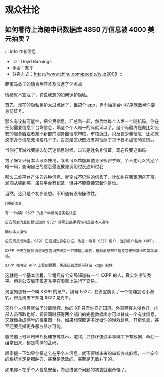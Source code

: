 # 观众社论

## 如何看待上海随申码数据库 4850 万信息被 4000 美元拍卖？

::: info 作者信息
- ID：Lloyd Bannings
- 平台：知乎
- 联系方式：https://www.zhihu.com/people/tyup2008
:::

距离马秃工的随身手环普及又远了亿点点

情绪就不宣泄了，说说我想的如何保护隐私。

首先，现在的隐私保护太过点状了，谁搞个 app，弄个抽茅台小程序就敢问你要身份证号。

那么有没有可能性，把公民信息，汇总到一起，然后给每个人发一个随机码，你在任何需要信息平台填信息，填这个个人唯一的码就可以了。这个码最终是向比如公安的服务器或者某个新部门服务器请求审核，审核通过，只反馈少量信息，比如就反馈身份信息无误这几个字。当然是区块链或者其他数字证书技术加密的反馈。。

当你打开游戏要输入防沉迷信息时候，过去是姓名身份证，现在只要这串码

为了保证只有本人可以使用，或者可以增加其他身份核验手段。个人也可以凭这个唯一码，查询自己的信息最近被谁调用过没通知过我

那么二级平台产生的各种信息，就变成不记名的信息了，比如你在哪家酒店开房，滴滴从哪到哪，虽然平台有记录，但并不能直接查到你是谁。

当然，这只是个初步设想。不知道有没有操作性。

```
@睡前消息

有一个编号 9527 的用户申请淘宝实名认证

公安局发消息到登记过的 9527 编号公民手机询问是否本人操作

确认本人操作

公安局反馈淘宝，9527 已经通过实名认证。淘宝：编号 9527 用户，注册用户名为 XXPP。

XXPP 今天在睡前消息淘宝店消费购买一只情趣小海豹，睡前消息节目组打包寄到某小区菜鸟驿站，

XXPP 在淘宝 APP 上看到提醒，快递已到达菜鸟驿站 xxpp 取件
```

这就是一个基本流程，全程只有公安局知道有一个 XXPP 的人，真实名字叫秃平。但是公安局不知道秃平在淘宝上进行了交易。

淘宝知道有一个叫 XXPP 的账户，编号 9527，在淘宝购买了一个情趣震动小海豹，但是淘宝不知道 9527 是秃平。

这样个人信息就做了分离储存，你的 XP 只有你自己知道。外部黑客入侵也好，内部人员窃取也好，都要同时获得两个部门的完整数据库才可以拼成一个有效信息，这就像撕成两半的藏宝图一样，如果想获取更多比如你的游戏信息，开房信息，甚至还要黑掉更多服务器才可能。

服务器上可以用碎片化储存等技术，这样，只要坏蛋没本事爬下所有数据，单独一组拿出来，都是零碎的乱码。

顺带提一下如果你真这么在乎个人信息，就不要嫌未来的审核方式麻烦，一个安全的系统肯定是臃肿的，甚至是低效的，甚至是无数补丁的。

如果你不在乎个人信息安全，你点进这个问题的初衷就很奇怪了。
